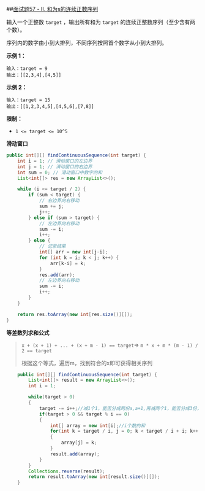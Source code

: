 ##[面试题57 - II. 和为s的连续正数序列](https://leetcode-cn.com/problems/he-wei-sde-lian-xu-zheng-shu-xu-lie-lcof/)

输入一个正整数 `target` ，输出所有和为 `target` 的连续正整数序列（至少含有两个数）。

序列内的数字由小到大排列，不同序列按照首个数字从小到大排列。

**示例 1：**

```
输入：target = 9
输出：[[2,3,4],[4,5]]
```

**示例 2：**

```
输入：target = 15
输出：[[1,2,3,4,5],[4,5,6],[7,8]]
```

**限制：**

- `1 <= target <= 10^5`

**滑动窗口**

```java
public int[][] findContinuousSequence(int target) {
    int i = 1; // 滑动窗口的左边界
    int j = 1; // 滑动窗口的右边界
    int sum = 0; // 滑动窗口中数字的和
    List<int[]> res = new ArrayList<>();

    while (i <= target / 2) {
        if (sum < target) {
            // 右边界向右移动
            sum += j;
            j++;
        } else if (sum > target) {
            // 左边界向右移动
            sum -= i;
            i++;
        } else {
            // 记录结果
            int[] arr = new int[j-i];
            for (int k = i; k < j; k++) {
                arr[k-i] = k;
            }
            res.add(arr);
            // 左边界向右移动
            sum -= i;
            i++;
        }
    }

    return res.toArray(new int[res.size()][]);
}
```

**等差数列求和公式**

> `x + (x + 1) + ... + (x + m - 1) == target`=> `m * x + m * (m - 1) / 2 == target`
>
> 根据这个等式，遍历m，找到符合的x即可获得相关序列

```java
    public int[][] findContinuousSequence(int target) {
        List<int[]> result = new ArrayList<>();
        int i = 1;

        while(target > 0)
        {
            target -= i++;//减1个1，能否分成两份a,a+1,再减两个1，能否分成3份，a,a+1,a+2...
            if(target > 0 && target % i == 0)
            {
                int[] array = new int[i];//i个数的和
                for(int k = target / i, j = 0; k < target / i + i; k++,j++)
                {
                    array[j] = k;
                }
                result.add(array);
            }
        }
        Collections.reverse(result);
        return result.toArray(new int[result.size()][]); 
    }
```

